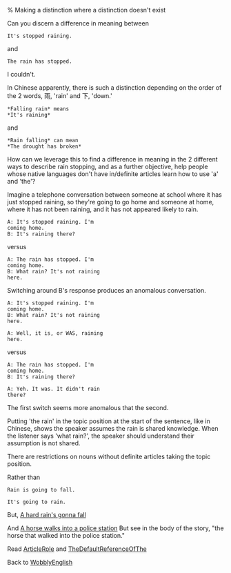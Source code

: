 % Making a distinction where a distinction doesn't exist

Can you discern a difference in meaning between

	It's stopped raining.

and

	The rain has stopped.

I couldn't.

In Chinese apparently, there is such a 
distinction depending on the order of 
the 2 words, 雨, 'rain' and 下, 'down.'

	*Falling rain* means
	*It's raining*

and 

	*Rain falling* can mean
	*The drought has broken*

How can we leverage this to find a 
difference in meaning in the 2 different 
ways to describe rain stopping, and as a 
further objective, help people 
whose native languages don't have 
in/definite articles learn how to use 
'a' and 'the'?

Imagine a telephone conversation between 
someone at school where it has just 
stopped raining, so they're going to go 
home and someone at home, where it has 
not been raining, and it has 
not appeared likely to rain.

	A: It's stopped raining. I'm 
	coming home.
	B: It's raining there?

versus

	A: The rain has stopped. I'm 
	coming home.
	B: What rain? It's not raining 
	here.

Switching around B's response produces 
an anomalous conversation.

	A: It's stopped raining. I'm 
	coming home.
	B: What rain? It's not raining 
	here.

	A: Well, it is, or WAS, raining
	here.

versus

	A: The rain has stopped. I'm 
	coming home.
	B: It's raining there?

	A: Yeh. It was. It didn't rain
	there?

The first switch seems more anomalous 
that the second.

Putting 'the rain' in the topic position 
at the start of the sentence, like in 
Chinese, shows the speaker assumes the 
rain is shared knowledge. When the 
listener says 'what rain?', the speaker 
should understand their assumption is 
not shared.

There are restrictions on nouns without 
definite articles taking the topic 
position.

Rather than

	Rain is going to fall.

	It's going to rain.

But, 
[A hard rain's gonna fall](https://en.wikipedia.org/wiki/A_Hard_Rain%27s_a-Gonna_Fall)

And
[A horse walks into a police station](https://www.bbc.co.uk/newsround/29553477)
But see in the body of the story, "the 
horse that walked into the police 
station."

Read [ArticleRole](ArticleRole.html)
and [TheDefaultReferenceOfThe](TheDefaultReferenceOfThe.html)

Back to [WobblyEnglish](WobblyEnglish.html)
